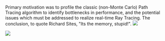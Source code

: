 Primary motivation was to profile the classic (non-Monte Carlo) Path Tracing algorithm to identify bottlenecks in performance, and the potential issues which must be addressed to realize real-time Ray Tracing.
The conclusion, to quote Richard Sites, "Its the memory, stupid!".
![](../../blob/main/overview.jpg)

![](../../blob/main/instructionsCalled.jpg)
